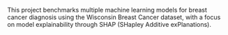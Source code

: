 This project benchmarks multiple machine learning models for breast cancer diagnosis using the Wisconsin Breast Cancer dataset, with a focus on model explainability through SHAP (SHapley Additive exPlanations).
